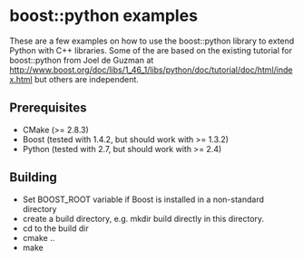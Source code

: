 
# boost::python examples

These are a few examples on how to use the boost::python library to extend Python with C++ libraries.
Some of the are based on the existing tutorial for boost::python from Joel de Guzman at 
<http://www.boost.org/doc/libs/1_46_1/libs/python/doc/tutorial/doc/html/index.html>
but others are independent.

## Prerequisites

+ CMake (>= 2.8.3)
+ Boost (tested with 1.4.2, but should work with >= 1.3.2)
+ Python (tested with 2.7, but should work with >= 2.4)

## Building

+ Set BOOST_ROOT variable if Boost is installed in a non-standard directory
+ create a build directory, e.g. mkdir build directly in this directory.
+ cd to the build dir
+ cmake ..
+ make

